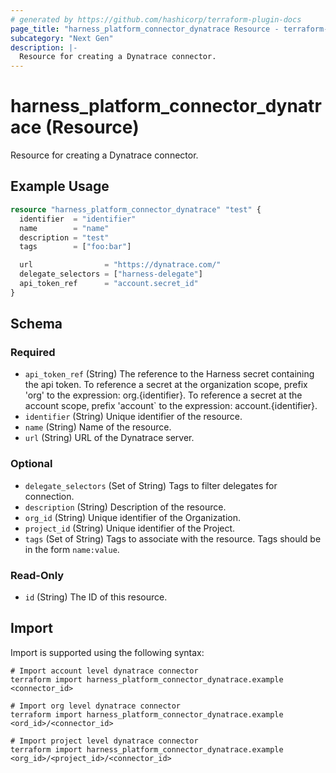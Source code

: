 ```yaml
---
# generated by https://github.com/hashicorp/terraform-plugin-docs
page_title: "harness_platform_connector_dynatrace Resource - terraform-provider-harness"
subcategory: "Next Gen"
description: |-
  Resource for creating a Dynatrace connector.
---
```


# harness_platform_connector_dynatrace (Resource)

Resource for creating a Dynatrace connector.

## Example Usage

```terraform
resource "harness_platform_connector_dynatrace" "test" {
  identifier  = "identifier"
  name        = "name"
  description = "test"
  tags        = ["foo:bar"]

  url                = "https://dynatrace.com/"
  delegate_selectors = ["harness-delegate"]
  api_token_ref      = "account.secret_id"
}
```

<!-- schema generated by tfplugindocs -->
## Schema

### Required

- `api_token_ref` (String) The reference to the Harness secret containing the api token. To reference a secret at the organization scope, prefix 'org' to the expression: org.{identifier}. To reference a secret at the account scope, prefix 'account` to the expression: account.{identifier}.
- `identifier` (String) Unique identifier of the resource.
- `name` (String) Name of the resource.
- `url` (String) URL of the Dynatrace server.

### Optional

- `delegate_selectors` (Set of String) Tags to filter delegates for connection.
- `description` (String) Description of the resource.
- `org_id` (String) Unique identifier of the Organization.
- `project_id` (String) Unique identifier of the Project.
- `tags` (Set of String) Tags to associate with the resource. Tags should be in the form `name:value`.

### Read-Only

- `id` (String) The ID of this resource.

## Import

Import is supported using the following syntax:

```shell
# Import account level dynatrace connector 
terraform import harness_platform_connector_dynatrace.example <connector_id>

# Import org level dynatrace connector 
terraform import harness_platform_connector_dynatrace.example <ord_id>/<connector_id>

# Import project level dynatrace connector 
terraform import harness_platform_connector_dynatrace.example <org_id>/<project_id>/<connector_id>
```
